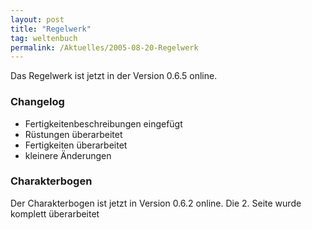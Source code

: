 ```yaml
---
layout: post
title: "Regelwerk"
tag: weltenbuch
permalink: /Aktuelles/2005-08-20-Regelwerk
---
```


<p>Das Regelwerk ist jetzt in der Version 0.6.5 online.</p>
<h3>Changelog</h3>
<ul>
<li>Fertigkeitenbeschreibungen eingef&uuml;gt</li>
<li>R&uuml;stungen &uuml;berarbeitet</li>
<li>Fertigkeiten &uuml;berarbeitet</li>
<li>kleinere &Auml;nderungen</li>
</ul>
<h3>Charakterbogen</h3>
<p>Der Charakterbogen ist jetzt in Version 0.6.2 online. Die 2. Seite wurde komplett &uuml;berarbeitet</p>

